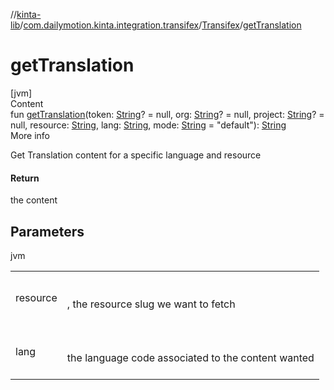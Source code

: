 //[kinta-lib](../../../index.md)/[com.dailymotion.kinta.integration.transifex](../index.md)/[Transifex](index.md)/[getTranslation](get-translation.md)



# getTranslation  
[jvm]  
Content  
fun [getTranslation](get-translation.md)(token: [String](https://kotlinlang.org/api/latest/jvm/stdlib/kotlin/-string/index.html)? = null, org: [String](https://kotlinlang.org/api/latest/jvm/stdlib/kotlin/-string/index.html)? = null, project: [String](https://kotlinlang.org/api/latest/jvm/stdlib/kotlin/-string/index.html)? = null, resource: [String](https://kotlinlang.org/api/latest/jvm/stdlib/kotlin/-string/index.html), lang: [String](https://kotlinlang.org/api/latest/jvm/stdlib/kotlin/-string/index.html), mode: [String](https://kotlinlang.org/api/latest/jvm/stdlib/kotlin/-string/index.html) = "default"): [String](https://kotlinlang.org/api/latest/jvm/stdlib/kotlin/-string/index.html)  
More info  


Get Translation content for a specific language and resource



#### Return  


the content



## Parameters  
  
jvm  
  
| | |
|---|---|
| <a name="com.dailymotion.kinta.integration.transifex/Transifex/getTranslation/#kotlin.String?#kotlin.String?#kotlin.String?#kotlin.String#kotlin.String#kotlin.String/PointingToDeclaration/"></a>resource| <a name="com.dailymotion.kinta.integration.transifex/Transifex/getTranslation/#kotlin.String?#kotlin.String?#kotlin.String?#kotlin.String#kotlin.String#kotlin.String/PointingToDeclaration/"></a><br><br>, the resource slug we want to fetch<br><br>|
| <a name="com.dailymotion.kinta.integration.transifex/Transifex/getTranslation/#kotlin.String?#kotlin.String?#kotlin.String?#kotlin.String#kotlin.String#kotlin.String/PointingToDeclaration/"></a>lang| <a name="com.dailymotion.kinta.integration.transifex/Transifex/getTranslation/#kotlin.String?#kotlin.String?#kotlin.String?#kotlin.String#kotlin.String#kotlin.String/PointingToDeclaration/"></a><br><br>the language code associated to the content wanted<br><br>|
  
  



